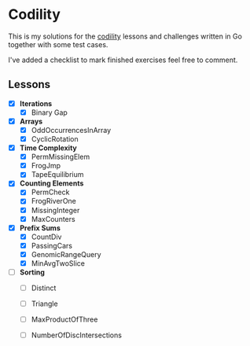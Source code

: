 # Codility
This is my solutions for the [codility](codility.com) 
lessons and challenges written in Go together with some test
cases.

I've added a checklist to mark finished exercises feel free to 
comment.

## Lessons

- [x] **Iterations**
    - [x] Binary Gap
    
- [x] **Arrays**
    - [x] OddOccurrencesInArray
    - [x] CyclicRotation
    
- [x] **Time Complexity**
    - [x] PermMissingElem
    - [x] FrogJmp
    - [x] TapeEquilibrium

- [x] **Counting Elements**
    - [x] PermCheck
    - [x] FrogRiverOne
    - [x] MissingInteger
    - [x] MaxCounters

- [x] **Prefix Sums**
    - [x] CountDiv
    - [x] PassingCars
    - [x] GenomicRangeQuery
    - [x] MinAvgTwoSlice

- [ ] **Sorting**
    - [ ] Distinct
    - [ ] Triangle
    - [ ] MaxProductOfThree
    - [ ] NumberOfDiscIntersections


